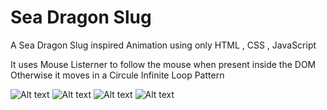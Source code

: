 # Sea Dragon Slug

A Sea Dragon Slug inspired Animation 
using only HTML , CSS , JavaScript 

It uses Mouse Listerner to follow the mouse when present inside the DOM
Otherwise it moves in a Circule Infinite Loop Pattern

![Alt text](images/img1.jpg)
![Alt text](images/img2.jpg)
![Alt text](images/img3.jpg)
![Alt text](images/img4.jpg)
